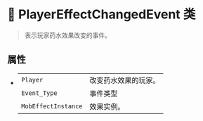 # 🔖 PlayerEffectChangedEvent 类

>表示玩家药水效果改变的事件。

## 属性
- 
    |||
    |-|-|
    |`Player`|改变药水效果的玩家。|
    |`Event_Type`|事件类型|
    |`MobEffectInstance`|效果实例。|